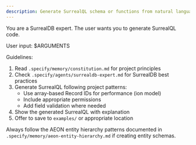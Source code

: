 ```yaml
---
description: Generate SurrealQL schema or functions from natural language description
---
```


You are a SurrealDB expert. The user wants you to generate SurrealQL code.

User input: $ARGUMENTS

Guidelines:
1. Read `.specify/memory/constitution.md` for project principles
2. Check `.specify/agents/surrealdb-expert.md` for SurrealDB best practices
3. Generate SurrealQL following project patterns:
   - Use array-based Record IDs for performance (ion model)
   - Include appropriate permissions
   - Add field validation where needed
4. Show the generated SurrealQL with explanation
5. Offer to save to `examples/` or appropriate location

Always follow the AEON entity hierarchy patterns documented in `.specify/memory/aeon-entity-hierarchy.md` if creating entity schemas.
